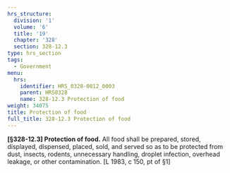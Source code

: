 ```yaml
---
hrs_structure:
  division: '1'
  volume: '6'
  title: '19'
  chapter: '328'
  section: 328-12.3
type: hrs_section
tags:
  - Government
menu:
  hrs:
    identifier: HRS_0328-0012_0003
    parent: HRS0328
    name: 328-12.3 Protection of food
weight: 34075
title: Protection of food
full_title: 328-12.3 Protection of food
---
```

**[§328-12.3] Protection of food.** All food shall be prepared, stored, displayed, dispensed, placed, sold, and served so as to be protected from dust, insects, rodents, unnecessary handling, droplet infection, overhead leakage, or other contamination. [L 1983, c 150, pt of §1]